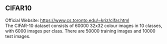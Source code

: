 ## CIFAR10  
Official Website: https://www.cs.toronto.edu/~kriz/cifar.html  
The CIFAR-10 dataset consists of 60000 32x32 colour images in 10 classes, with 6000 images per class. There are 50000 training images and 10000 test images.
